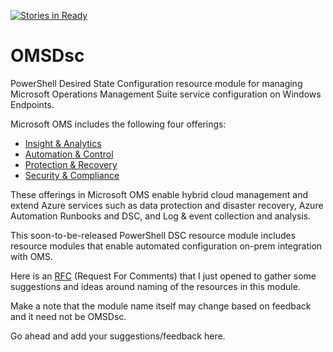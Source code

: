 [![Stories in Ready](https://badge.waffle.io/rchaganti/OMSDsc.png?label=ready&title=Ready)](https://waffle.io/rchaganti/OMSDsc?utm_source=badge)
# OMSDsc #
PowerShell Desired State Configuration resource module for managing Microsoft Operations Management Suite service configuration on Windows Endpoints.

Microsoft OMS includes the following four offerings:
- [Insight & Analytics](https://www.microsoft.com/en-in/cloud-platform/insight-and-analytics)
- [Automation & Control](https://www.microsoft.com/en-in/cloud-platform/automation-and-control) 
- [Protection & Recovery](https://www.microsoft.com/en-in/cloud-platform/protection-and-recovery)
- [Security & Compliance](https://www.microsoft.com/en-in/cloud-platform/security-and-compliance)

These offerings in Microsoft OMS enable hybrid cloud management and extend Azure services such as data protection and disaster recovery, Azure Automation Runbooks and DSC, and Log & event collection and analysis.

This soon-to-be-released PowerShell DSC resource module includes resource modules that enable automated configuration on-prem integration with OMS.

Here is an [RFC](https://github.com/rchaganti/OMSDsc/blob/master/RFC/RFC0001-ResourceNaming.md) (Request For Comments) that I just opened to gather some suggestions and ideas around naming of the resources in this module. 

Make a note that the module name itself may change based on feedback and it need not be OMSDsc.

Go ahead and add your suggestions/feedback here.